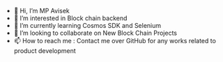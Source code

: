 - 👋 Hi, I’m MP Avisek
- 👀 I’m interested in Block chain backend
- 🌱 I’m currently learning Cosmos SDK and Selenium
- 💞️ I’m looking to collaborate on New Block Chain Projects
- 📫 How to reach me : Contact me over GitHub for any works related to product development

<!---
avisekavis/avisekavis is a ✨ special ✨ repository because its `README.md` (this file) appears on your GitHub profile.
You can click the Preview link to take a look at your changes.
--->

